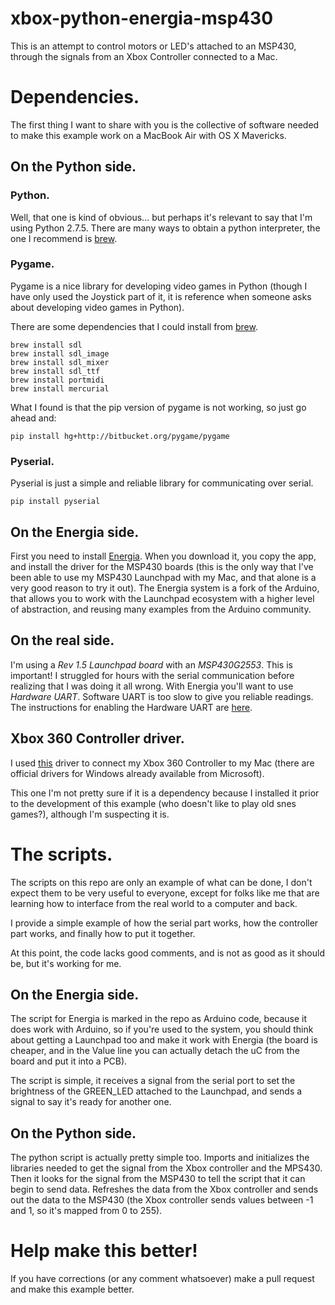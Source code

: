 xbox-python-energia-msp430
==========================

This is an attempt to control motors or LED's attached to an MSP430, through the signals from an Xbox Controller connected to a Mac.

# Dependencies.

The first thing I want to share with you is the collective of software needed to make this example work on a MacBook Air with OS X Mavericks.

## On the Python side.

### Python.

Well, that one is kind of obvious... but perhaps it's relevant to say that I'm using Python 2.7.5. There are many ways to obtain a python interpreter, the one I recommend is [brew](http://brew.sh).

### Pygame.

Pygame is a nice library for developing video games in Python (though I have only used the Joystick part of it, it is reference when someone asks about developing video games in Python).

There are some dependencies that I could install from [brew](http://brew.sh).

    brew install sdl
    brew install sdl_image
    brew install sdl_mixer
    brew install sdl_ttf
    brew install portmidi
    brew install mercurial

What I found is that the pip version of pygame is not working, so just go ahead and:

    pip install hg+http://bitbucket.org/pygame/pygame

### Pyserial.

Pyserial is just a simple and reliable library for communicating over serial.

    pip install pyserial

## On the Energia side.

First you need to install [Energia](http://energia.nu). When you download it, you copy the app, and install the driver for the MSP430 boards (this is the only way that I've been able to use my MSP430 Launchpad with my Mac, and that alone is a very good reason to try it out). The Energia system is a fork of the Arduino, that allows you to work with the Launchpad ecosystem with a higher level of abstraction, and reusing many examples from the Arduino community.

## On the real side.

I'm using a *Rev 1.5 Launchpad board* with an *MSP430G2553*. This is important! I struggled for hours with the serial communication before realizing that I was doing it all wrong. With Energia you'll want to use *Hardware UART*. Software UART is too slow to give you reliable readings. The instructions for enabling the Hardware UART are [here](http://www.energia.nu/Serial.html).

## Xbox 360 Controller driver.

I used [this](http://tattiebogle.net/index.php/ProjectRoot/Xbox360Controller/OsxDriver) driver to connect my Xbox 360 Controller to my Mac (there are official drivers for Windows already available from Microsoft).

This one I'm not pretty sure if it is a dependency because I installed it prior to the development of this example (who doesn't like to play old snes games?), although I'm suspecting it is.

# The scripts.

The scripts on this repo are only an example of what can be done, I don't expect them to be very useful to everyone, except for folks like me that are learning how to interface from the real world to a computer and back.

I provide a simple example of how the serial part works, how the controller part works, and finally how to put it together.

At this point, the code lacks good comments, and is not as good as it should be, but it's working for me.

## On the Energia side.

The script for Energia is marked in the repo as Arduino code, because it does work with Arduino, so if you're used to the system, you should think about getting a Launchpad too and make it work with Energia (the board is cheaper, and in the Value line you can actually detach the uC from the board and put it into a PCB).

The script is simple, it receives a signal from the serial port to set the brightness of the GREEN_LED attached to the Launchpad, and sends a signal to say it's ready for another one.

## On the Python side.

The python script is actually pretty simple too. Imports and initializes the libraries needed to get the signal from the Xbox controller and the MPS430. Then it looks for the signal from the MSP430 to tell the script that it can begin to send data. Refreshes the data from the Xbox controller and sends out the data to the MSP430 (the Xbox controller sends values between -1 and 1, so it's mapped from 0 to 255).

# Help make this better!

If you have corrections (or any comment whatsoever) make a pull request and make this example better.